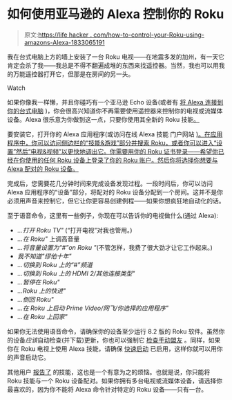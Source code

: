 # 如何使用亚马逊的 Alexa 控制你的 Roku

> 原文:[https://life hacker . com/how-to-control-your-Roku-using-amazons-Alexa-1833065191](https://lifehacker.com/how-to-control-your-roku-using-amazons-alexa-1833065191)

我在台式电脑上方的墙上安装了一台 Roku 电视——在地震多发的加州，有一天它肯定会杀了我——我总是不得不翻遍成堆的东西来找遥控器。当然，我也可以用我的万能遥控器打开它，但那是在房间的另一头。

Watch

如果你像我一样懒，并且你碰巧有一个亚马逊 Echo 设备(或者有 [将 Alexa 连接到你的台式电脑](https://www.microsoft.com/en-us/p/alexa/9n12z3cctcnz) )，你会很高兴知道你不再需要使用遥控器来控制你的电视或流媒体设备。Alexa 很乐意为你做到这一点，只要你使用其全新的 Roku 技能[。](https://support.roku.com/article/360017961074)

要安装它，打开你的 Alexa 应用程序(或访问在线 Alexa 技能 门户网站 [)。在应用程序中，你可以访问侧边栏的“技能&游戏”部分并搜索 Roku，或者你可以进入“设置”然后“电视&视频”以更快地调出它。你需要用你的 Roku 证书登录——希望你已经在你使用的任何 Roku 设备上登录了你的 Roku 账户。然后你将选择你想要与 Alexa 配对的 Roku 设备。](https://smile.amazon.com/Roku/dp/B07KCPWH27/ref=sr_1_1?asc_campaign=InlineText&asc_refurl=https://lifehacker.com/how-to-control-your-roku-using-amazons-alexa-1833065191&asc_source=&keywords=roku&qid=1551807874&s=digital-skills&sa-no-redirect=1&sr=1-1-catcorr&tag=kinjalifehackerlink-20)

完成后，您需要花几分钟时间来完成设备发现过程。一段时间后，你可以访问 Alexa 应用程序的“设备”部分，将配对的 Roku 设备分配到一个房间。这并不是你必须用声音来控制它，但它让你更容易创建例程——如果你想疯狂地自动化的话。

至于语音命令，这里有一些例子，你现在可以告诉你的电视做什么(通过 Alexa):

*   *...打开 Roku TV"* (“打开电视”对我也管用。)
*   *...在 Roku"* 上调高音量
*   *...将音量设置为“#”on Roku "*(不管怎样，我费了很大劲才让它工作起来。)
*   *我不知道"缪他十年"*
*   *...切换到 Roku 上的“#”频道*
*   *...切换到 Roku 上的 HDMI 2/其他连接类型"*
*   *...暂停在 Roku"*
*   *...Roku 上的快进"*
*   *...倒回 Roku"*
*   *...在 Roku 上启动 Prime Video/网飞/你选择的应用程序"*
*   *...在 Roku 上回家"*

如果你无法使用语音命令，请确保你的设备至少运行 8.2 版的 Roku 软件。虽然你的设备*应该*自动检查(并下载)更新，你也可以强制它 [检查手动盟友](https://support.roku.com/article/208755668-how-to-update-the-software-on-your-roku-streaming-device) 。同样，如果你在 Roku 电视上使用 Alexa 技能，请确保 [快速启动](https://support.roku.com/article/360011064094-how-do-i-listen-to-music-when-the-screen-on-my-roku-tv-is-off-) 已启用，这样你就可以用你的声音启动它。

其他用户 [报告了](https://www.reddit.com/r/Roku/comments/axliao/introducing_the_new_roku_skill_for_alexa/ehukzq7/) 的技能，这也是一个有意为之的烦恼。也就是说，你只能将 Roku 技能与一个 Roku 设备配对。如果你拥有多台电视或流媒体设备，请选择你最喜欢的，因为你不能将 Alexa 命令针对特定的 Roku 设备——只有一台。